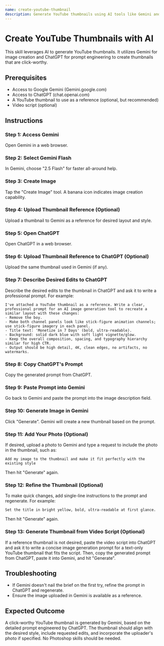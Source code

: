 ```yaml
---
name: create-youtube-thumbnail
description: Generate YouTube thumbnails using AI tools like Gemini and ChatGPT to create engaging and click-worthy designs quickly. Use when needing to create thumbnails without Photoshop skills.
---
```


# Create YouTube Thumbnails with AI

This skill leverages AI to generate YouTube thumbnails. It utilizes Gemini for image creation and ChatGPT for prompt engineering to create thumbnails that are click-worthy.

## Prerequisites
- Access to Google Gemini (Gemini.google.com)
- Access to ChatGPT (chat.openai.com)
- A YouTube thumbnail to use as a reference (optional, but recommended)
- Video script (optional)

## Instructions

### Step 1: Access Gemini
Open Gemini in a web browser.

### Step 2: Select Gemini Flash
In Gemini, choose "2.5 Flash" for faster all-around help.

### Step 3: Create Image
Tap the "Create Image" tool. A banana icon indicates image creation capability.

### Step 4: Upload Thumbnail Reference (Optional)
Upload a thumbnail to Gemini as a reference for desired layout and style.

### Step 5: Open ChatGPT
Open ChatGPT in a web browser.

### Step 6: Upload Thumbnail Reference to ChatGPT (Optional)
Upload the same thumbnail used in Gemini (if any).

### Step 7: Describe Desired Edits to ChatGPT
Describe the desired edits to the thumbnail in ChatGPT and ask it to write a professional prompt. For example:
```text
I've attached a YouTube thumbnail as a reference. Write a clear, professional prompt for an AI image generation tool to recreate a similar layout with these changes:
- Remove the boy.
- Make both channel panels look like stick-figure animation channels; use stick-figure imagery in each panel.
- Title text: 'Monetize in 7 Days' (bold, ultra-readable).
- Background: solid dark blue with soft light vignette/glow.
- Keep the overall composition, spacing, and typography hierarchy similar for high CTR.
- Output should be high detail, 4K, clean edges, no artifacts, no watermarks.
```

### Step 8: Copy ChatGPT's Prompt
Copy the generated prompt from ChatGPT.

### Step 9: Paste Prompt into Gemini
Go back to Gemini and paste the prompt into the image description field.

### Step 10: Generate Image in Gemini
Click "Generate". Gemini will create a new thumbnail based on the prompt.

### Step 11: Add Your Photo (Optional)
If desired, upload a photo to Gemini and type a request to include the photo in the thumbnail, such as:
```text
Add my image to the thumbnail and make it fit perfectly with the existing style
```
Then hit "Generate" again.

### Step 12: Refine the Thumbnail (Optional)
To make quick changes, add single-line instructions to the prompt and regenerate. For example:
```text
Set the title in bright yellow, bold, ultra-readable at first glance.
```
Then hit "Generate" again.

### Step 13: Generate Thumbnail from Video Script (Optional)
If a reference thumbnail is not desired, paste the video script into ChatGPT and ask it to write a concise image generation prompt for a text-only YouTube thumbnail that fits the script. Then, copy the generated prompt from ChatGPT, paste it into Gemini, and hit "Generate".

## Troubleshooting

- If Gemini doesn't nail the brief on the first try, refine the prompt in ChatGPT and regenerate.
- Ensure the image uploaded in Gemini is available as a reference.

## Expected Outcome

A click-worthy YouTube thumbnail is generated by Gemini, based on the detailed prompt engineered by ChatGPT. The thumbnail should align with the desired style, include requested edits, and incorporate the uploader's photo if specified. No Photoshop skills should be needed.